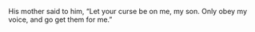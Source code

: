 His mother said to him, “Let your curse be on me, my son. Only obey my voice, and go get them for me.”